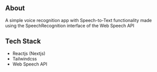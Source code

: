 ## About
A simple voice recognition app with Speech-to-Text functionality made using the <a herf='https://developer.mozilla.org/en-US/docs/Web/API/SpeechRecognition'> SpeechRecognition interface </a> of the <a herf='https://developer.mozilla.org/en-US/docs/Web/API/Web_Speech_API'>Web Speech API </a>
  
## Tech Stack
  <ul>
    <li>Reactjs (Nextjs) </li>
    <li>Tailwindcss </li>
    <li>Web Speech API</li>
  </ul>
